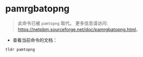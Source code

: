 # pamrgbatopng

> 此命令已被 `pamtopng` 取代。
> 更多信息请访问: <https://netpbm.sourceforge.net/doc/pamrgbatopng.html>。

- 查看当前命令的文档：

`tldr pamtopng`